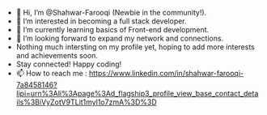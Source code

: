 - 👋 Hi, I’m @Shahwar-Farooqi (Newbie in the community!).
- 👀 I’m interested in becoming a full stack developer.
- 🌱 I’m currently learning basics of Front-end development.
- 💞️ I’m looking forward to expand my network and connections.
-    Nothing much intersting on my profile yet, hoping to add more interests and achievements soon. 
-    Stay connected! Happy coding!
- 📫 How to reach me : https://www.linkedin.com/in/shahwar-farooqi-7a8458146?lipi=urn%3Ali%3Apage%3Ad_flagship3_profile_view_base_contact_details%3BiVyZotV9TLit1myl1o7zmA%3D%3D

<!---
Shahwar-Farooqi/Shahwar-Farooqi is a ✨ special ✨ repository because its `README.md` (this file) appears on your GitHub profile.
You can click the Preview link to take a look at your changes.
--->
